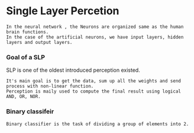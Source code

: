 # Single Layer Percetion 

```
In the neural network , the Neurons are organized same as the human brain functions.
In the case of the artificial neurons, we have input layers, hidden layers and output layers. 

```

### Goal of a SLP
SLP is one of the oldest introduced perception existed.

```
It's main goal is to get the data, sum up all the weights and send process with non-linear function.
Perception is maily used to compute the final result using logical AND, OR, NOR.

```

### Binary classifeir

```
Binary classifier is the task of dividing a group of elements into 2. 
```
